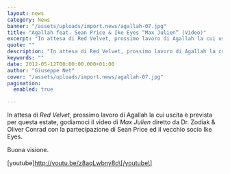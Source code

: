 ```yaml
---
layout: news
category: News
banner: "/assets/uploads/import.news/agallah-07.jpg"
title: "Agallah feat. Sean Price & Ike Eyes “Max Julien” (Video)"
excerpt: "In attesa di Red Velvet, prossimo lavoro di Agallah la cui uscita è prevista per questa estate, godiamoci il video di Max Julien diretto da Dr. Zodiak & Oliver Conrad con la partecipazione di Sean Price ed il vecchio socio Ike Eyes. Buona visione. [youtube]http://youtu.be/z8aqLwbny8o[/youtube"
quote: ""
description: "In attesa di Red Velvet, prossimo lavoro di Agallah la cui uscita è prevista per questa estate, godiamoci il video di Max Julien diretto da Dr. Zodiak & Oliver Conrad con la partecipazione di Sean Price ed il vecchio socio Ike Eyes. Buona visione. [youtube]http://youtu.be/z8aqLwbny8o[/youtube"
keywords: ""
date: 2012-05-12T00:00:00.000+01:00
author: "Giuseppe Net"
cover: "/assets/uploads/import.news/agallah-07.jpg"
pagination:
  enabled: true

---
```


In attesa di _Red Velvet_, prossimo lavoro di Agallah la cui uscita è prevista per questa estate, godiamoci il video di _Max Julien_ diretto da Dr. Zodiak & Oliver Conrad con la partecipazione di Sean Price ed il vecchio socio Ike Eyes.

Buona visione.

\[youtube\]http://youtu.be/z8aqLwbny8o\[/youtube\]